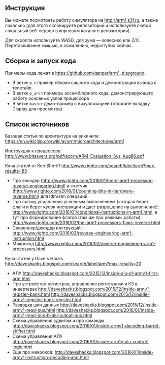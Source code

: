 ## Инструкция

Вы можете посмотреть работу симулятора на http://arm1.s3f.ru, а также локально (для этого склонируйте репозиторий и используйте любой локальный веб-сервер в корневом каталоге репозитория).

Для скролла используйте WASD, для зума — колесико или Z/X. Перетаскивание мышью, к сожалению, недоступно сейчас.

## Cборка и запуск кода
Примеры кода лежат в https://github.com/qanper/arm1_playground.

* В ветке `p_c` пример сборки сишного кода и демонстрация вывода в телетайп.
* В ветке `p_arch` примеры ассемблерного кода, демонстрирующего работу основных узлов процессора
* В ветке `master` демо-пример с визуализацией (откройте вкладку Display для просмотра)

## Список источников

Базовая статья по архитектуре на викичипе: https://en.wikichip.org/wiki/acorn/microarchitectures/arm1

Инструкция к процессору: http://www.bitsavers.org/pdf/acorn/ARM_Evaluation_Sys_Aug86.pdf

Куча статей от Ken Shirriff http://www.righto.com/search/label/arm?max-results=80

* Про энкодер (http://www.righto.com/2016/01/more-arm1-processor-reverse-engineering.html) и счетчик (http://www.righto.com/2016/01/counting-bits-in-hardware-reverse.html) для ldm/stm операций;
* Про логику управления условным выполнением (которая берет флаги и берет кусок инструкции и дает разрешение на выполнение): http://www.righto.com/2016/01/conditional-instructions-in-arm1.html, а тут про формирование флагов (там же про режимы работы): http://www.righto.com/2016/02/the-arm1-processors-flags-reverse.html 
* Секвенсер/декодер инструкций: http://www.righto.com/2016/02/reverse-engineering-arm1-instruction.html
* Микрокод http://www.righto.com/2016/02/reverse-engineering-arm1-processors.html


Куча статей у Dave's Hacks http://daveshacks.blogspot.com/search/label/arm?max-results=20

* АЛУ http://daveshacks.blogspot.com/2015/12/inside-alu-of-armv1-first-arm.html
* Про устройство регистров, управление регистрами и КЗ в инвертерах http://daveshacks.blogspot.com/2015/12/inside-armv1-register-bank.html
http://daveshacks.blogspot.com/2015/12/inside-armv1-register-bank-register.html
* Разводка шин данных http://daveshacks.blogspot.com/2015/12/inside-armv1-read-bus.html
http://daveshacks.blogspot.com/2016/01/inside-armv1-read-bus-b-alu-output-bus.html
* Схема управления сдвигом и про команды http://daveshacks.blogspot.com/2016/01/inside-armv1-decoding-barrel-shifter.html
* Схема управления АЛУ http://daveshacks.blogspot.com/2016/01/inside-arm1v-alu-control-logic.html
* Еще про микрокод: http://daveshacks.blogspot.com/2016/01/inside-armv1-instruction-decoding-and.html
